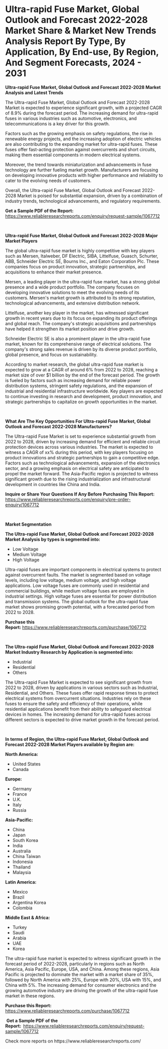 <p><h1>Ultra-rapid Fuse Market, Global Outlook and Forecast 2022-2028 Market Share & Market New Trends Analysis Report By Type, By Application, By End-use, By Region, And Segment Forecasts, 2024 - 2031</h1></p><p><strong>Ultra-rapid Fuse Market, Global Outlook and Forecast 2022-2028 Market Analysis and Latest Trends</strong></p>
<p><p>The Ultra-rapid Fuse Market, Global Outlook and Forecast 2022-2028 Market is expected to experience significant growth, with a projected CAGR of 8.9% during the forecast period. The increasing demand for ultra-rapid fuses in various industries such as automotive, electronics, and telecommunications is a key driver for this growth.</p><p>Factors such as the growing emphasis on safety regulations, the rise in renewable energy projects, and the increasing adoption of electric vehicles are also contributing to the expanding market for ultra-rapid fuses. These fuses offer fast-acting protection against overcurrents and short circuits, making them essential components in modern electrical systems.</p><p>Moreover, the trend towards miniaturization and advancements in fuse technology are further fueling market growth. Manufacturers are focusing on developing innovative products with higher performance and reliability to cater to the evolving needs of customers.</p><p>Overall, the Ultra-rapid Fuse Market, Global Outlook and Forecast 2022-2028 Market is poised for substantial expansion, driven by a combination of industry trends, technological advancements, and regulatory requirements.</p></p>
<p><strong>Get a Sample PDF of the Report:&nbsp;</strong> <a href="https://www.reliableresearchreports.com/enquiry/request-sample/1067712">https://www.reliableresearchreports.com/enquiry/request-sample/1067712</a></p>
<p>&nbsp;</p>
<p><strong>Ultra-rapid Fuse Market, Global Outlook and Forecast 2022-2028 Major Market Players</strong></p>
<p><p>The global ultra-rapid fuse market is highly competitive with key players such as Mersen, Italweber, DF Electric, SIBA, Littelfuse, Guasch, Schurter, ABB, Schneider Electric SE, Bourns Inc., and Eaton Corporation Plc. These companies focus on product innovation, strategic partnerships, and acquisitions to enhance their market presence.</p><p>Mersen, a leading player in the ultra-rapid fuse market, has a strong global presence and a wide product portfolio. The company focuses on developing innovative solutions to meet the evolving needs of its customers. Mersen's market growth is attributed to its strong reputation, technological advancements, and extensive distribution network.</p><p>Littelfuse, another key player in the market, has witnessed significant growth in recent years due to its focus on expanding its product offerings and global reach. The company's strategic acquisitions and partnerships have helped it strengthen its market position and drive growth.</p><p>Schneider Electric SE is also a prominent player in the ultra-rapid fuse market, known for its comprehensive range of electrical solutions. The company's strong sales revenue is driven by its diverse product portfolio, global presence, and focus on sustainability.</p><p>According to market research, the global ultra-rapid fuse market is expected to grow at a CAGR of around 6% from 2022 to 2028, reaching a market size of over $1 billion by the end of the forecast period. The growth is fueled by factors such as increasing demand for reliable power distribution systems, stringent safety regulations, and the expansion of industrial and residential infrastructure worldwide. Key players are expected to continue investing in research and development, product innovation, and strategic partnerships to capitalize on growth opportunities in the market.</p></p>
<p>&nbsp;</p>
<p><strong>What Are The Key Opportunities For Ultra-rapid Fuse Market, Global Outlook and Forecast 2022-2028 Manufacturers?</strong></p>
<p><p>The Ultra-rapid Fuse Market is set to experience substantial growth from 2022 to 2028, driven by increasing demand for efficient and reliable circuit protection devices across various industries. The market is expected to witness a CAGR of xx% during this period, with key players focusing on product innovations and strategic partnerships to gain a competitive edge. Factors such as technological advancements, expansion of the electronics sector, and a growing emphasis on electrical safety are anticipated to propel the market forward. The Asia-Pacific region is projected to witness significant growth due to the rising industrialization and infrastructural development in countries like China and India.</p></p>
<p><strong>Inquire or Share Your Questions If Any Before Purchasing This Report:</strong> <a href="https://www.reliableresearchreports.com/enquiry/pre-order-enquiry/1067712">https://www.reliableresearchreports.com/enquiry/pre-order-enquiry/1067712</a></p>
<p>&nbsp;</p>
<p><strong>Market Segmentation</strong></p>
<p><strong>The Ultra-rapid Fuse Market, Global Outlook and Forecast 2022-2028 Market Analysis by types is segmented into:</strong></p>
<p><ul><li>Low Voltage</li><li>Medium Voltage</li><li>High Voltage</li></ul></p>
<p><p>Ultra-rapid fuses are important components in electrical systems to protect against overcurrent faults. The market is segmented based on voltage levels, including low voltage, medium voltage, and high voltage applications. Low voltage fuses are commonly used in residential and commercial buildings, while medium voltage fuses are employed in industrial settings. High voltage fuses are essential for power distribution and transmission systems. The global outlook for the ultra-rapid fuse market shows promising growth potential, with a forecasted period from 2022 to 2028.</p></p>
<p><strong>Purchase this Report:&nbsp;</strong><a href="https://www.reliableresearchreports.com/purchase/1067712">https://www.reliableresearchreports.com/purchase/1067712</a></p>
<p>&nbsp;</p>
<p><strong>The Ultra-rapid Fuse Market, Global Outlook and Forecast 2022-2028 Market Industry Research by Application is segmented into:</strong></p>
<p><ul><li>Industrial</li><li>Residential</li><li>Others</li></ul></p>
<p><p>The Ultra-rapid Fuse Market is expected to see significant growth from 2022 to 2028, driven by applications in various sectors such as Industrial, Residential, and Others. These fuses offer rapid response times to protect electrical systems from overcurrent situations. Industries rely on these fuses to ensure the safety and efficiency of their operations, while residential applications benefit from their ability to safeguard electrical devices in homes. The increasing demand for ultra-rapid fuses across different sectors is expected to drive market growth in the forecast period.</p></p>
<p>&nbsp;</p>
<p><strong>In terms of Region, the Ultra-rapid Fuse Market, Global Outlook and Forecast 2022-2028 Market Players available by Region are:</strong></p>
<p>
    <p> <strong> North America: </strong>
        <ul>
            <li>United States</li>
            <li>Canada</li>
        </ul>
        </p> 
    <p> <strong> Europe: </strong>
        <ul>
            <li>Germany</li>
            <li>France</li>
            <li>U.K.</li>
            <li>Italy</li>
            <li>Russia</li>
        </ul>
        </p> 
    <p> <strong> Asia-Pacific: </strong>
        <ul>
            <li>China</li>
            <li>Japan</li>
            <li>South Korea</li>
            <li>India</li>
            <li>Australia</li>
            <li>China Taiwan</li>
            <li>Indonesia</li>
            <li>Thailand</li>
            <li>Malaysia</li>
        </ul>
        </p> 
    <p> <strong> Latin America: </strong>
        <ul>
            <li>Mexico</li>
            <li>Brazil</li>
            <li>Argentina Korea</li>
            <li>Colombia</li>
        </ul>
        </p> 
    <p> <strong> Middle East & Africa: </strong>
        <ul>
            <li>Turkey</li>
            <li>Saudi</li>
            <li>Arabia</li>
            <li>UAE</li>
            <li>Korea</li>
        </ul>
    </p>
    </p>
<p><p>The ultra-rapid fuse market is expected to witness significant growth in the forecast period of 2022-2028, particularly in regions such as North America, Asia Pacific, Europe, USA, and China. Among these regions, Asia Pacific is projected to dominate the market with a market share of 35%, followed by North America with 25%, Europe with 20%, USA with 15%, and China with 5%. The increasing demand for consumer electronics and the growing automotive industry are driving the growth of the ultra-rapid fuse market in these regions.</p></p>
<p><strong>Purchase this Report: </strong><a href="https://www.reliableresearchreports.com/purchase/1067712">https://www.reliableresearchreports.com/purchase/1067712</a></p>
<p>&nbsp;<strong>Get a Sample PDF of the Report:&nbsp;&nbsp;</strong><a href="https://www.reliableresearchreports.com/enquiry/request-sample/1067712">https://www.reliableresearchreports.com/enquiry/request-sample/1067712</a></p>
<p><strong></strong></p>
<p>Check more reports on https://www.reliableresearchreports.com/</p>